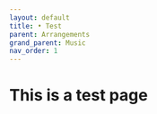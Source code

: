 ```yaml
---
layout: default
title: • Test
parent: Arrangements
grand_parent: Music
nav_order: 1
---
```


# This is a test page